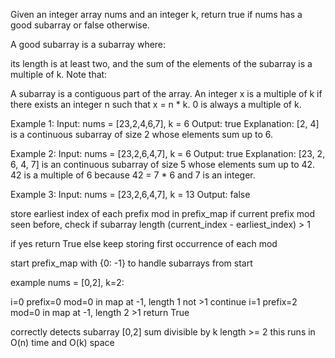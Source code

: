 Given an integer array nums and an integer k, return true if nums has a good subarray or false otherwise.

A good subarray is a subarray where:

its length is at least two, and
the sum of the elements of the subarray is a multiple of k.
Note that:

A subarray is a contiguous part of the array.
An integer x is a multiple of k if there exists an integer n such that x = n \* k. 0 is always a multiple of k.

Example 1:
Input: nums = [23,2,4,6,7], k = 6
Output: true
Explanation: [2, 4] is a continuous subarray of size 2 whose elements sum up to 6.

Example 2:
Input: nums = [23,2,6,4,7], k = 6
Output: true
Explanation: [23, 2, 6, 4, 7] is an continuous subarray of size 5 whose elements sum up to 42.
42 is a multiple of 6 because 42 = 7 \* 6 and 7 is an integer.

Example 3:
Input: nums = [23,2,6,4,7], k = 13
Output: false

store earliest index of each prefix mod in prefix_map
if current prefix mod seen before, check if subarray length (current_index - earliest_index) > 1

if yes return True
else keep storing first occurrence of each mod

start prefix_map with {0: -1} to handle subarrays from start

example nums = [0,2], k=2:

i=0 prefix=0 mod=0 in map at -1, length 1 not >1 continue
i=1 prefix=2 mod=0 in map at -1, length 2 >1 return True

correctly detects subarray [0,2] sum divisible by k length >= 2
this runs in O(n) time and O(k) space
